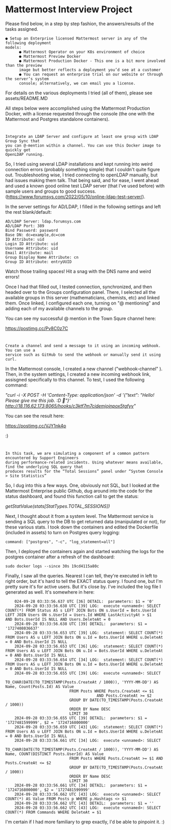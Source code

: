 # Mattermost Interview Project

Please find below, in a step by step fashion, the answers/results of the tasks assigned.


    ● Setup an Enterprise licensed Mattermost server in any of the following deployment
    models:
          ● Mattermost Operator on your K8s environment of choice
          ● Mattermost Preview Docker
          ● Mattermost Production Docker - This one is a bit more involved than the preview
          image but better reflects a deployment you’d see at a customer
          ● You can request an enterprise trial on our website or through the server’s system
          console; alternatively, we can email you a license.

For details on the various deployments I tried (all of them), please see assets/README.MD

All steps below were accomplished using the Mattermost Production Docker, with a license requested through the console (the one with the Mattermost and Postgres standalone containers).

#
    Integrate an LDAP Server and configure at least one group with LDAP Group Sync that 
    you can @-mention within a channel. You can use this Docker image to quickly get
    OpenLDAP running.


So, I tried using several LDAP installations and kept running into weird connection errors (probably something simple) that I couldn't quite figure out. Troubleshooting wise, I tried connecting to openLDAP manually, but had issues making them talk. That being said, and for ease, I went ahead and used a known good online test LDAP server (that I've used before) with sample users and groups to good success. (https://www.forumsys.com/2022/05/10/online-ldap-test-server/).

In the server settings for AD/LDAP, I filled in the following settings and left the rest blank/default:

    AD/LDAP Server: ldap.forumsys.com 
    AD/LDAP Port: 389 
    Bind Password: password 
    Base DN: dc=example,dc=com 
    ID Attribute: uid
    Login ID Attribute: uid
    Username Attribute: uid
    Email Attribute: mail
    Group Display Name Attribute: cn
    Group ID Attribute: entryUUID

Watch those trailing spaces! Hit a snag with the DNS name and weird errors!

Once I had that filled out, I tested connection, synchronized, and then headed over to the Groups configuration panel. There, I selected all the available groups in this server (mathematicians, chemists, etc) and linked them.
Once linked, I configured each one, turning on "@ mentioning" and adding each of my available channels to the group.

You can see my successful @ mention in the Town Squre channel here:

https://postimg.cc/Pv8C0z7C

#

    Create a channel and send a message to it using an incoming webhook. You can use a 
    service such as GitHub to send the webhook or manually send it using curl.

In the Mattermost console, I created a new channel ("webhook-channel" ). Then, in the system settings, I created a new incoming webhook link, assisgned specifically to this channel. To test, I used the following command:

_"curl -i -X POST -H 'Content-Type: application/json' -d '{"text": "Hello! Please give me this job. :D 🎉"}' http://18.116.62.173:8065/hooks/c3ktf7m7cidemjojnpox5tgfyy"_

You can see the result here:

https://postimg.cc/VJY1nk4p

:)

#

    In this task, we are simulating a component of a common pattern encountered by Support Engineers 
    during performance-related incidents. Using whatever means available, find the underlying SQL query that 
    produces results for the “Total Sessions” panel under “System Console > Site Statistics”

So, I dug into this a few ways. One, obviously not SQL, but I looked at the Mattermost Enterprise public Github, dug around into the code for the status dashboard, and found this function call to get the status:

_getStatValue(stats[StatTypes.TOTAL_SESSIONS])_

Next, I thought about it from a system level. The Mattermost service is sending a SQL query to the DB to get returned data (manipulated or not), for these various stats. I took down the containers and edited the Dockerfile (included in assets) to turn on Postgres query logging:

    command: ["postgres", "-c", "log_statement=all"]

Then, I deployed the containers again and started watching the logs for the postgres container after a refresh of the dashboard: 

    sudo docker logs --since 30s 19cd4115a80c

Finally, I saw all the queries. Nearest I can tell, they're executed in left to right order, but it's hard to tell the EXACT status query. I found one, but I'm pretty sure it's for active users. But it's close by. I've included the log file I generated as well. It's somewhere in here:

        024-09-28 03:33:56.637 UTC [36] DETAIL:  parameters: $1 = '0'
        2024-09-28 03:33:56.638 UTC [39] LOG:  execute <unnamed>: SELECT COUNT(*) FROM Status AS s LEFT JOIN Bots ON s.UserId = Bots.UserId LEFT JOIN Users ON s.UserId = Users.Id WHERE LastActivityAt > $1             AND Bots.UserId IS NULL AND Users.DeleteAt = 0
        2024-09-28 03:33:56.638 UTC [39] DETAIL:  parameters: $1 = '1727408036637'
        2024-09-28 03:33:56.653 UTC [39] LOG:  statement: SELECT COUNT(*) FROM Users AS u LEFT JOIN Bots ON u.Id = Bots.UserId WHERE u.DeleteAt = 0 AND Bots.UserId IS NULL
        2024-09-28 03:33:56.653 UTC [36] LOG:  statement: SELECT COUNT(*) FROM Users AS u LEFT JOIN Bots ON u.Id = Bots.UserId WHERE u.DeleteAt = 0 AND Bots.UserId IS NULL
        2024-09-28 03:33:56.654 UTC [34] LOG:  statement: SELECT COUNT(*) FROM Users AS u LEFT JOIN Bots ON u.Id = Bots.UserId WHERE u.DeleteAt = 0 AND Bots.UserId IS NULL
        2024-09-28 03:33:56.655 UTC [39] LOG:  execute <unnamed>: SELECT
                                        TO_CHAR(DATE(TO_TIMESTAMP(Posts.CreateAt / 1000)), 'YYYY-MM-DD') AS Name, Count(Posts.Id) AS Value
                                FROM Posts WHERE Posts.CreateAt <= $1
                                            AND Posts.CreateAt >= $2
                                GROUP BY DATE(TO_TIMESTAMP(Posts.CreateAt / 1000))
                                ORDER BY Name DESC
                                LIMIT 30
        2024-09-28 03:33:56.655 UTC [39] DETAIL:  parameters: $1 = '1727481599999', $2 = '1724716800000'
        2024-09-28 03:33:56.659 UTC [43] LOG:  statement: SELECT COUNT(*) FROM Users AS u LEFT JOIN Bots ON u.Id = Bots.UserId WHERE u.DeleteAt = 0 AND Bots.UserId IS NULL
        2024-09-28 03:33:56.661 UTC [34] LOG:  execute <unnamed>: SELECT
                                        TO_CHAR(DATE(TO_TIMESTAMP(Posts.CreateAt / 1000)), 'YYYY-MM-DD') AS Name, COUNT(DISTINCT Posts.UserId) AS Value
                                FROM Posts WHERE Posts.CreateAt >= $1 AND Posts.CreateAt <= $2
                                GROUP BY DATE(TO_TIMESTAMP(Posts.CreateAt / 1000))
                                ORDER BY Name DESC
                                LIMIT 30
        2024-09-28 03:33:56.661 UTC [34] DETAIL:  parameters: $1 = '1724716800000', $2 = '1727481599999'
        2024-09-28 03:33:56.662 UTC [43] LOG:  execute <unnamed>: SELECT COUNT(*) AS Value FROM Posts p WHERE p.Hashtags <> $1
        2024-09-28 03:33:56.662 UTC [43] DETAIL:  parameters: $1 = ''
        2024-09-28 03:33:56.662 UTC [43] LOG:  execute <unnamed>: SELECT COUNT(*) FROM Commands WHERE DeleteAt = $1

I'm certain if I had more familiary to grep exactly, I'd be able to pinpoint it. :)
